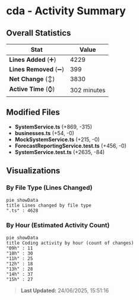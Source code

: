 # cda - Activity Summary 

## Overall Statistics

| Stat                   | Value                                                             |
| ---------------------- | ----------------------------------------------------------------- |
| **Lines Added** (➕)   | 4229                                          |
| **Lines Removed** (➖) | 399                                        |
| **Net Change** (↕)    | 3830                |
| **Active Time** (⌚)   | 302 minutes |


## Modified Files
- **SystemService.ts** (+869, -315)
- **businesses.ts** (+54, -0)
- **MockSystemService.ts** (+215, -0)
- **ForecastReportingService.test.ts** (+456, -0)
- **SystemService.test.ts** (+2635, -84)

## Visualizations

### By File Type (Lines Changed)

```mermaid
pie showData
title Lines changed by file type
".ts" : 4628
```

### By Hour (Estimated Activity Count)

```mermaid
pie showData
title Coding activity by hour (count of changes)
"09h" : 11
"10h" : 30
"11h" : 25
"12h" : 18
"13h" : 28
"14h" : 37
"15h" : 27
```


> **Last Updated:** 24/06/2025, 15:51:16